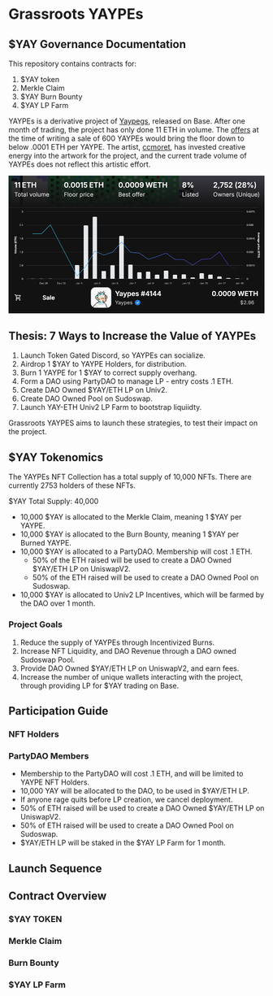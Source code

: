 # Grassroots YAYPEs

## $YAY Governance Documentation

This repository contains contracts for:

1. $YAY token
2. Merkle Claim
3. $YAY Burn Bounty
4. $YAY LP Farm

YAYPEs is a derivative project of [Yaypegs](https://yaypegs.com/), released on Base. After one month of trading, the project has only done 11 ETH in volume. The [offers](https://opensea.io/collection/yaypes/offers) at the time of writing a sale of 600 YAYPEs would bring the floor down to below .0001 ETH per YAYPE. The artist, [ccmoret](https://x.com/ccmoret), has invested creative energy into the artwork for the project, and the current trade volume of YAYPEs does not reflect this artistic effort.

![YAYPE Summary](https://github.com/rootdraws/yaypes/blob/main/pitchdeck/SummaryChart.png)

## Thesis: 7 Ways to Increase the Value of YAYPEs

1. Launch Token Gated Discord, so YAYPEs can socialize.
2. Airdrop 1 $YAY to YAYPE Holders, for distribution.
3. Burn 1 YAYPE for 1 $YAY to correct supply overhang.
4. Form a DAO using PartyDAO to manage LP - entry costs .1 ETH.
5. Create DAO Owned $YAY/ETH LP on Univ2.
6. Create DAO Owned Pool on Sudoswap.
7. Launch YAY-ETH Univ2 LP Farm to bootstrap liquiidty.

Grassroots YAYPES aims to launch these strategies, to test their impact on the project.

## $YAY Tokenomics

The YAYPEs NFT Collection has a total supply of 10,000 NFTs. There are currently 2753 holders of these NFTs.

$YAY Total Supply: 40,000

* 10,000 $YAY is allocated to the Merkle Claim, meaning 1 $YAY per YAYPE.
* 10,000 $YAY is allocated to the Burn Bounty, meaning 1 $YAY per Burned YAYPE.
* 10,000 $YAY is allocated to a PartyDAO. Membership will cost .1 ETH.
  * 50% of the ETH raised will be used to create a DAO Owned $YAY/ETH LP on UniswapV2.
  * 50% of the ETH raised will be used to create a DAO Owned Pool on Sudoswap.
* 10,000 $YAY is allocated to Univ2 LP Incentives, which will be farmed by the DAO over 1 month.

### Project Goals

1. Reduce the supply of YAYPEs through Incentivized Burns.
2. Increase NFT Liquidity, and DAO Revenue through a DAO owned Sudoswap Pool.
3. Provide DAO Owned $YAY/ETH LP on UniswapV2, and earn fees.
4. Increase the number of unique wallets interacting with the project, through providing LP for $YAY trading on Base.

## Participation Guide

### NFT Holders

### PartyDAO Members

* Membership to the PartyDAO will cost .1 ETH, and will be limited to YAYPE NFT Holders.
* 10,000 YAY will be allocated to the DAO, to be used in $YAY/ETH LP.
* If anyone rage quits before LP creation, we cancel deployment.
* 50% of ETH raised will be used to create a DAO Owned $YAY/ETH LP on UniswapV2.
* 50% of ETH raised will be used to create a DAO Owned Pool on Sudoswap.
* $YAY/ETH LP will be staked in the $YAY LP Farm for 1 month.

## Launch Sequence

## Contract Overview

### $YAY TOKEN

### Merkle Claim

### Burn Bounty

### $YAY LP Farm
